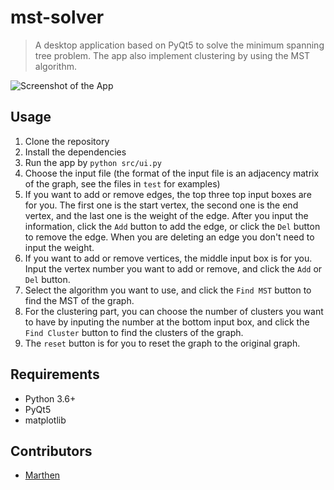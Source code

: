 # mst-solver
> A desktop application based on PyQt5 to solve the minimum spanning tree problem. The app also implement clustering by using the MST algorithm.

![Screenshot of the App](https://i.imgur.com/xDhGVl2.png)

## Usage
1. Clone the repository
2. Install the dependencies
3. Run the app by `python src/ui.py`
4. Choose the input file (the format of the input file is an adjacency matrix of the graph, see the files in `test` for examples)
5. If you want to add or remove edges, the top three top input boxes are for you. The first one is the start vertex, the second one is the end vertex, and the last one is the weight of the edge. After you input the information, click the `Add` button to add the edge, or click the `Del` button to remove the edge. When you are deleting an edge you don't need to input the weight.
6. If you want to add or remove vertices, the middle input box is for you. Input the vertex number you want to add or remove, and click the `Add` or `Del` button.
7. Select the algorithm you want to use, and click the `Find MST` button to find the MST of the graph.
8. For the clustering part, you can choose the number of clusters you want to have by inputing the number at the bottom input box, and click the `Find Cluster` button to find the clusters of the graph.
9. The `reset` button is for you to reset the graph to the original graph.

## Requirements
- Python 3.6+
- PyQt5
- matplotlib

## Contributors
- [Marthen](https://github.com/Marthenn)